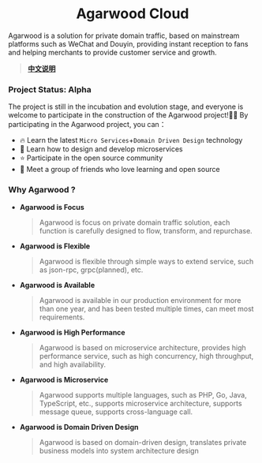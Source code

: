 <h1 align="center">Agarwood Cloud</h1>
Agarwood is a solution for private domain traffic, based on mainstream platforms such as WeChat and Douyin, providing instant reception to fans and helping merchants to provide customer service and growth.

> **[中文说明](README.Zh-CN.md)**

### Project Status: Alpha

The project is still in the incubation and evolution stage, and everyone is welcome to participate in the construction of the Agarwood project!🎉🎉
By participating in the Agarwood project, you can：

- 🔥 Learn the latest `Micro Services`+`Domain Driven Design` technology
- 🎁 Learn how to design and develop microservices
- ⭐ Participate in the open source community
- 🎊 Meet a group of friends who love learning and open source

### Why **Agarwood** ?

- **Agarwood is Focus**
    > Agarwood is focus on private domain traffic solution, each function is carefully designed to flow, transform, and repurchase.
- **Agarwood is Flexible**
    > Agarwood is flexible through simple ways to extend service, such as json-rpc, grpc(planned), etc.
- **Agarwood is Available**
    > Agarwood is available in our production environment for more than one year, and has been tested multiple times, can meet most requirements.
- **Agarwood is High Performance**
    > Agarwood is based on microservice architecture, provides high performance service, such as high concurrency, high throughput, and high availability.
- **Agarwood is Microservice**
    > Agarwood supports multiple languages, such as PHP, Go, Java, TypeScript, etc., supports microservice architecture, supports message queue, supports cross-language call.
- **Agarwood is Domain Driven Design**
    > Agarwood is based on domain-driven design, translates private business models into system architecture design
